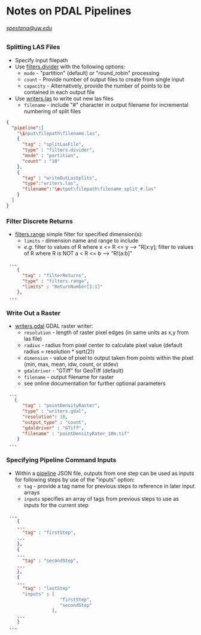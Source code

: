 # Notes on PDAL Pipelines
###### spestana@uw.edu

### Splitting LAS Files
* Specify input filepath
* Use [filters.divider](https://www.pdal.io/stages/filters.divider.html) with the following options:
  * `mode` - "partition" (default) or "round_robin" processing
  * `count` - Provide number of output files to create from single input
  * `capacity` - Alternatively, provide the number of points to be contained in each output file
* Use [writers.las](https://www.pdal.io/stages/writers.las.html) to write out new las files
  * `filename` - include "#" character in output filename for incremental numbering of split files

```json
{
  "pipeline":[
	"\input\filepath\filename.las",
    {
	  "tag" : "splitLasFile",
      "type" : "filters.divider",
	  "mode" : "partition",
      "count" : "10"
    },
    {
      "tag" : "writeOutLasSplits",
      "type":"writers.las",
      "filename":"\output\filepath\filename_split_#.las"
    }
  ]
}
```

### Filter Discrete Returns
* [filters.range](https://www.pdal.io/stages/filters.range.html) simple filter for specified dimension(s):
  * `limits` - dimension name and range to include 
  * _e.g._ filter to values of R where x <= R <= y --> "R[x:y]; filter to values of R where R is NOT a < R <= b --> "R!(a:b]"

```json
 ...
	{
	  "tag" : "filterReturns",
      "type" : "filters.range",
      "limits" : "ReturnNumber[1:1]"
    },
 ...
```

### Write Out a Raster
* [writers.gdal](https://www.pdal.io/stages/writers.gdal.html) GDAL raster writer:
  * `resolution` - length of raster pixel edges (in same units as x,y from las file)
  * `radius` - radius from pixel center to calculate pixel value (default radius = resolution * sqrt(2))
  * `dimension` - value of pixel to output taken from points within the pixel (min, max, mean, idw, count, or stdev)
  * `gdaldriver` - "GTiff" for GeoTiff (default)
  * `filename` - output filename for raster
  * see online documentation for further optional parameters

```json
 ...
   {
	  "tag" : "pointDensityRaster",
      "type" : "writers.gdal",
	  "resolution": 10,
	  "output_type" : "count",
	  "gdaldriver" : "GTiff",
      "filename" : "pointDensityRater_10m.tif"
    }
 ...
```

### Specifying Pipeline Command Inputs
* Within a [pipeline](https://www.pdal.io/pipeline.html) JSON file, outputs from one step can be used as inputs for following steps by use of the "inputs" option:
  * `tag` - provide a tag name for previous steps to reference in later input arrays
  * `inputs` specifies an array of tags from previous steps to use as inputs for the current step

```json
 ...
	{
	...
	  "tag" : "firstStep",
	...
	},
	{
	...
	  "tag" : "secondStep",
	...
	},
	{
	...
	  "tag" : "lastStep"
	  "inputs" : [
					"firstStep",
					"secondStep"
				 ],
	...
	}
 ...
```